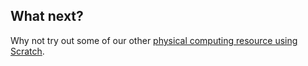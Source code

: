 ## What next?

Why not try out some of our other [physical computing resource using Scratch](https://projects.raspberrypi.org/en/projects?software%5B%5D=scratch&hardware%5B%5D=electronic-components).
